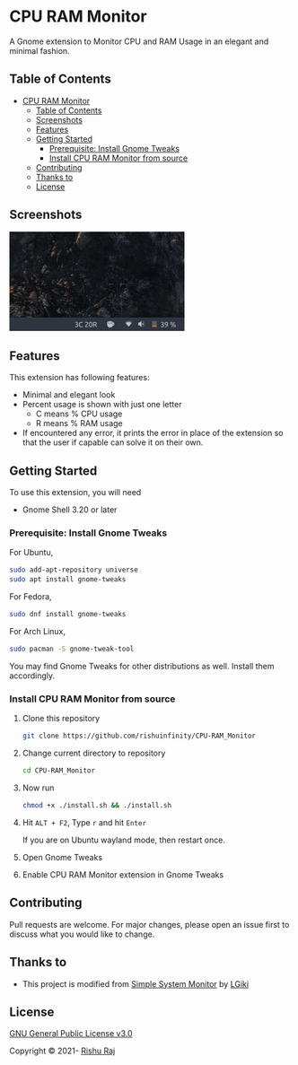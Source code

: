 # CPU RAM Monitor

A Gnome extension to Monitor CPU and RAM Usage in an elegant and minimal fashion.

## Table of Contents

* [CPU RAM Monitor](#-CPU-RAM_Monitor)
  * [Table of Contents](#table-of-contents)
  * [Screenshots](#screenshots)
  * [Features](#features)
  * [Getting Started](#getting-started)
    * [Prerequisite: Install Gnome Tweaks](#prerequisite-install-gnome-tweaks)
    <!-- * [Install CPU RAM Monitor from Gnome Extensions](#install-cpu-ram-monitor-from-gnome-extensions) -->
    * [Install CPU RAM Monitor from source](#install-cpu-ram-monitor-from-source)
  * [Contributing](#contributing)
  * [Thanks to](#thanks-to)
  * [License](#license)

## Screenshots

![Screenshot](screenshots/1.png)
<!-- ![Screenshot](screenshots/setting.png) -->

## Features

This extension has following features:

* Minimal and elegant look
* Percent usage is shown with just one letter
  * C means % CPU usage
  * R means % RAM usage
* If encountered any error, it prints the error in place
   of the extension so that the user if capable can solve it on their own.

## Getting Started

To use this extension, you will need

- Gnome Shell 3.20 or later

### Prerequisite: Install Gnome Tweaks

For Ubuntu,

```bash
sudo add-apt-repository universe
sudo apt install gnome-tweaks
```

For Fedora,

```bash
sudo dnf install gnome-tweaks
```

For Arch Linux,

```bash
sudo pacman -S gnome-tweak-tool
```

You may find Gnome Tweaks for other distributions as well. Install them accordingly.

<!-- ### Install CPU RAM Monitor from Gnome Extensions

Visit [CPU RAM Monitor - GNOME Shell Extensions](https://extensions.gnome.org/extension/4585/CPU-RAM_Monitor/)  -->

### Install CPU RAM Monitor from source

1. Clone this repository

   ```bash
   git clone https://github.com/rishuinfinity/CPU-RAM_Monitor
   ```

2. Change current directory to repository

   ```bash
   cd CPU-RAM_Monitor
   ```

3. Now run

   ```bash
   chmod +x ./install.sh && ./install.sh
   ```

4. Hit `ALT + F2`, Type `r` and hit `Enter`
   
   If you are on Ubuntu wayland mode, then restart once.

5. Open Gnome Tweaks 

6. Enable CPU RAM Monitor extension in Gnome Tweaks

## Contributing

Pull requests are welcome. For major changes, please open an issue first to discuss what you would like to change.

## Thanks to

- This project is modified from [Simple System Monitor](https://github.com/LGiki/gnome-shell-extension-simple-system-monitor) by [LGiki](https://github.com/LGiki)

## License

[GNU General Public License v3.0](LICENSE)

Copyright © 2021- [Rishu Raj](https://github.com/rishuinfinity)
